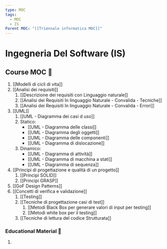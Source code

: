 ```yaml
---
type: MOC
tags:
  - MOC
  - IS
Parent MOC: "[[Triennale informatica MOC]]"
---
```

# Ingegneria Del Software (IS)

## Course MOC  📒
1. [[Modelli di cicli  di vita]]
2. [[Analisi dei requisiti]]
	1. [[Descrizione dei requisiti con Linguaggio naturale]]
	2. [[Analisi dei Requisiti  In linguaggio Naturale - Convalida - Tecniche]]
	3. [[Analisi dei Requisiti  In linguaggio Naturale - Convalida - Errori]]
3. [[UML]]
	1.  [[UML - Diagramma dei casi d uso]]
	2. Statico: 
		- [[UML - Diagramma delle classi]]
		- [[UML - Diagramma degli oggetti]]
		- [[UML - Diagramma delle componenti]]
		- [[UML - Diagramma di dislocazione]]
	3. Dinamico:
		- [[UML - Diagramma di attività]]
		- [[UML - Diagramma di macchina a stati]]
		- [[UML - Diagramma di sequenza]]
4. [[Principi di progettazione e qualità di un progetto]]
	1. [[Principi SOLID]]
	2. [[Principi GRASP]]
5. [[GoF Design Patterns]]
6. [[Concetti di verifica e validazione]]
	1. [[Testing]]
	2. [[Tecniche di progettazione casi di test]]
		1. [[Metodi Black Box per generare valori di input per testing]]
		2. [[Metodi white box per il testing]]
	3. [[Tecniche di lettura del codice Strutturata]]



### Educational Material 🧱
1. 

